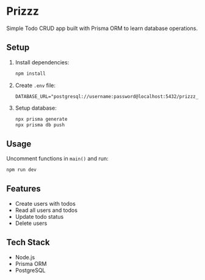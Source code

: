 # Prizzz

Simple Todo CRUD app built with Prisma ORM to learn database operations.

## Setup

1. Install dependencies:

   ```bash
   npm install
   ```

2. Create `.env` file:

   ```env
   DATABASE_URL="postgresql://username:password@localhost:5432/prizzz_db"
   ```

3. Setup database:
   ```bash
   npx prisma generate
   npx prisma db push
   ```

## Usage

Uncomment functions in `main()` and run:

```bash
npm run dev
```

## Features

- Create users with todos
- Read all users and todos
- Update todo status
- Delete users

## Tech Stack

- Node.js
- Prisma ORM
- PostgreSQL
